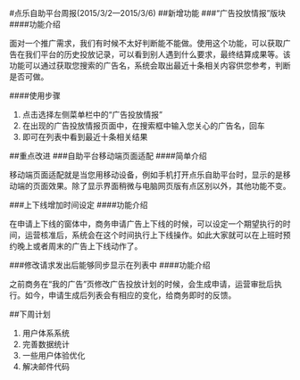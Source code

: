 #点乐自助平台周报(2015/3/2—2015/3/6)
##新增功能
###“广告投放情报”版块
####功能介绍

面对一个推广需求，我们有时候不太好判断能不能做。使用这个功能，可以获取广告在我们平台的历史投放记录，可以看到别人遇到什么要求，最终结算成果等。该功能可以通过获取您搜索的广告名，系统会取出最近十条相关内容供您参考，判断是否可做。

####使用步骤
1. 点击选择左侧菜单栏中的“广告投放情报”
2. 在出现的广告投放情报页面中，在搜索框中输入您关心的广告名，回车
3. 即可在列表中看到最近十条相关结果

##重点改进
###自助平台移动端页面适配
####简单介绍

移动端页面适配就是当您用移动设备，例如手机打开点乐自助平台时，显示的是移动端的页面效果。除了显示界面稍微与电脑网页版有点区别以外，其他功能不变。

###上下线增加时间设定
####功能介绍

在申请上下线的窗体中，商务申请广告上下线的时候，可以设定一个期望执行的时间，运营核准后，系统会在这个时间执行上下线操作。如此大家就可以在上班时预约晚上或者周末的广告上下线动作了。

###修改请求发出后能够同步显示在列表中
####功能介绍

之前商务在“我的广告”页修改广告投放计划的时候，会生成申请，运营审批后执行。如今，申请生成后列表会有相应的变化，给商务即时的反馈。

##下周计划
1. 用户体系系统
2. 完善数据统计
3. 一些用户体验优化
4. 解决邮件代码


